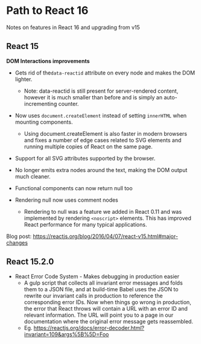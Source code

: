 # Path to React 16

Notes on features in React 16 and upgrading from v15

## React 15

**DOM Interactions improvements**

* Gets rid of the`data-reactid` attribute on every node and makes the DOM lighter.
    * Note: data-reactid is still present for server-rendered content, however it is much smaller than before and is simply an auto-incrementing counter.

* Now uses `document.createElement` instead of setting `innerHTML` when mounting components.
    * Using document.createElement is also faster in modern browsers and fixes a number of edge cases related to SVG elements and running multiple copies of React on the same page. 

* Support for all SVG attributes supported by the browser.

* No longer emits extra <span> nodes around the text, making the DOM output much cleaner.

* Functional components can now return null too

* Rendering null now uses comment nodes
    * Rendering to null was a feature we added in React 0.11 and was implemented by rendering `<noscript>` elements. This has improved React performance for many typical applications.

Blog post: https://reactjs.org/blog/2016/04/07/react-v15.html#major-changes


## React 15.2.0

* React Error Code System - Makes debugging in production easier
    * A gulp script that collects all invariant error messages and folds them to a JSON file, and at build-time Babel uses the JSON to rewrite our invariant calls in production to reference the corresponding error IDs. 
    Now when things go wrong in production, the error that React throws will contain a URL with an error ID and relevant information. The URL will point you to a page in our documentation where the original error message gets reassembled.
    * Eg. https://reactjs.org/docs/error-decoder.html?invariant=109&args%5B%5D=Foo
    
